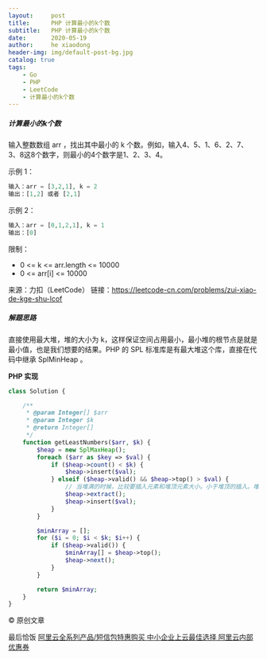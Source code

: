 ```yaml
---
layout:     post
title:      PHP 计算最小的k个数
subtitle:   PHP 计算最小的k个数
date:       2020-05-19
author:     he xiaodong
header-img: img/default-post-bg.jpg
catalog: true
tags:
    - Go
    - PHP
    - LeetCode
    - 计算最小的k个数
---
```


##### 计算最小的k个数
输入整数数组 arr ，找出其中最小的 k 个数。例如，输入4、5、1、6、2、7、3、8这8个数字，则最小的4个数字是1、2、3、4。

示例 1：

```php
输入：arr = [3,2,1], k = 2
输出：[1,2] 或者 [2,1]
```

示例 2：

```php
输入：arr = [0,1,2,1], k = 1
输出：[0]
```

限制：

- 0 <= k <= arr.length <= 10000
- 0 <= arr[i] <= 10000

来源：力扣（LeetCode）
链接：https://leetcode-cn.com/problems/zui-xiao-de-kge-shu-lcof


##### 解题思路
直接使用最大堆，堆的大小为 k，这样保证空间占用最小，最小堆的根节点是就是最小值，也是我们想要的结果。PHP 的 SPL 标准库是有最大堆这个库，直接在代码中继承 SplMinHeap 。

**PHP 实现**
```php
class Solution {

    /**
     * @param Integer[] $arr
     * @param Integer $k
     * @return Integer[]
     */
    function getLeastNumbers($arr, $k) {
        $heap = new SplMaxHeap();
        foreach ($arr as $key => $val) {
            if ($heap->count() < $k) {
                $heap->insert($val);
            } elseif ($heap->valid() && $heap->top() > $val) {
                // 当堆满的时候，比较要插入元素和堆顶元素大小。小于堆顶的插入。堆顶移除。
                $heap->extract();
                $heap->insert($val);
            }
        }

        $minArray = [];
        for ($i = 0; $i < $k; $i++) {
            if ($heap->valid()) {
                $minArray[] = $heap->top();
                $heap->next();
            }
        }

        return $minArray;
    }
}
```

© 原创文章


最后恰饭 [阿里云全系列产品/短信包特惠购买 中小企业上云最佳选择 阿里云内部优惠券](https://www.aliyun.com/minisite/goods?userCode=0amqgcs9)
